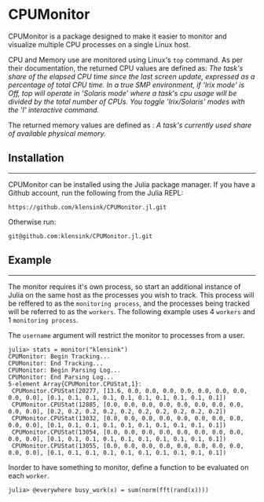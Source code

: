 # CPUMonitor

CPUMonitor is a package designed to make it easier to monitor and visualize multiple CPU processes on a single Linux host.

CPU and Memory use are monitored using Linux's `top` command. As per their documentation, the returned CPU values are defined as:
*The task's share of the elapsed CPU time since the last screen update, expressed as a percentage of total CPU time. In a true SMP environment, if 'Irix mode' is Off, top will operate in 'Solaris mode' where a task's cpu usage will be divided by the total number of CPUs. You toggle 'Irix/Solaris' modes with the 'I' interactive command.*

The returned memory values are defined as : *A task's currently used share of available physical memory.*

## Installation
-----

CPUMonitor can be installed using the Julia package manager. If you have a Github account, run the following from the Julia REPL:

    https://github.com/klensink/CPUMonitor.jl.git

Otherwise run:

    git@github.com:klensink/CPUMonitor.jl.git

## Example
-----

The monitor requires it's own process, so start an additional instance of Julia on the same host as the processes you wish to track. This process will be reffered to as the `monitoring process`, and the processes being tracked will be referred to as the `workers`. The following example uses 4 `workers` and 1 `monitoring process`.

The `username` argument will restrict the monitor to processes from a user.

    julia> stats = monitor("klensink")
    CPUMonitor: Begin Tracking...
    CPUMonitor: End Tracking...
    CPUMonitor: Begin Parsing Log...
    CPUMonitor: End Parsing Log...
    5-element Array{CPUMonitor.CPUStat,1}:
     CPUMonitor.CPUStat(20277, [13.6, 0.0, 0.0, 0.0, 0.0, 0.0, 0.0, 0.0, 0.0, 0.0], [0.1, 0.1, 0.1, 0.1, 0.1, 0.1, 0.1, 0.1, 0.1, 0.1])
     CPUMonitor.CPUStat(12885, [0.0, 0.0, 0.0, 0.0, 0.0, 0.0, 0.0, 0.0, 0.0, 0.0], [0.2, 0.2, 0.2, 0.2, 0.2, 0.2, 0.2, 0.2, 0.2, 0.2]) 
     CPUMonitor.CPUStat(13032, [0.0, 0.0, 0.0, 0.0, 0.0, 0.0, 0.0, 0.0, 0.0, 0.0], [0.1, 0.1, 0.1, 0.1, 0.1, 0.1, 0.1, 0.1, 0.1, 0.1]) 
     CPUMonitor.CPUStat(13054, [0.0, 0.0, 0.0, 0.0, 0.0, 0.0, 0.0, 0.0, 0.0, 0.0], [0.1, 0.1, 0.1, 0.1, 0.1, 0.1, 0.1, 0.1, 0.1, 0.1]) 
     CPUMonitor.CPUStat(13055, [0.0, 0.0, 0.0, 0.0, 0.0, 0.0, 0.0, 0.0, 0.0, 0.0], [0.1, 0.1, 0.1, 0.1, 0.1, 0.1, 0.1, 0.1, 0.1, 0.1]) 


Inorder to have something to monitor, define a function to be evaluated on each `worker`.


    julia> @everywhere busy_work(x) = sum(norm(fft(rand(x))))









